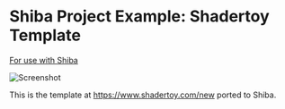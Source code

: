 # Shiba Project Example: Shadertoy Template

[For use with Shiba](https://github.com/KoltesDigital/shiba)

![Screenshot](Screenshot.png)

This is the template at https://www.shadertoy.com/new ported to Shiba.
